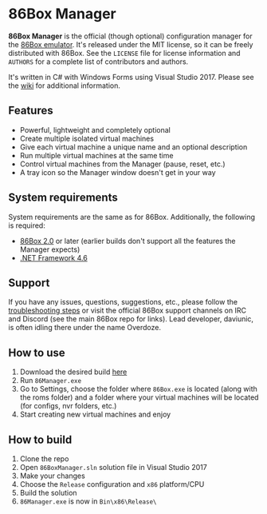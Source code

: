 # 86Box Manager
**86Box Manager** is the official (though optional) configuration manager for the [86Box emulator](https://github.com/86Box/86Box). It's released under the MIT license, so it can be freely distributed with 86Box. See the `LICENSE` file for license information and `AUTHORS` for a complete list of contributors and authors.

It's written in C# with Windows Forms using Visual Studio 2017. Please see the [wiki](https://github.com/86Box/86BoxManager/wiki) for additional information.

## Features
* Powerful, lightweight and completely optional
* Create multiple isolated virtual machines
* Give each virtual machine a unique name and an optional description
* Run multiple virtual machines at the same time
* Control virtual machines from the Manager (pause, reset, etc.)
* A tray icon so the Manager window doesn't get in your way

## System requirements
System requirements are the same as for 86Box. Additionally, the following is required:  

* [86Box 2.0](http://https://github.com/86Box/86Box/releases) or later (earlier builds don't support all the features the Manager expects)
* [.NET Framework 4.6](https://dotnet.microsoft.com/download/dotnet-framework/net46)

## Support
If you have any issues, questions, suggestions, etc., please follow the [troubleshooting steps](https://github.com/86Box/86BoxManager/wiki/Troubleshooting-steps) or visit the official 86Box support channels on IRC and Discord (see the main 86Box repo for links). Lead developer, daviunic, is often idling there under the name Overdoze.

## How to use
1. Download the desired build [here](https://github.com/86Box/86BoxManager/releases)
2. Run `86Manager.exe`
3. Go to Settings, choose the folder where `86Box.exe` is located (along with the roms folder) and a folder where your virtual machines will be located (for configs, nvr folders, etc.)
4. Start creating new virtual machines and enjoy

## How to build
1. Clone the repo
2. Open `86BoxManager.sln` solution file in Visual Studio 2017
3. Make your changes
4. Choose the `Release` configuration and `x86` platform/CPU
5. Build the solution
6. `86Manager.exe` is now in `Bin\x86\Release\`
